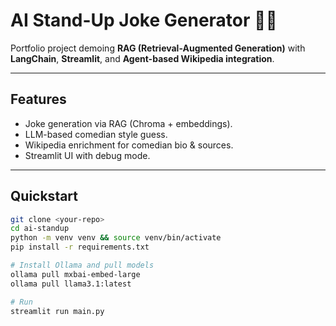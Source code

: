# AI Stand-Up Joke Generator 🤖🎤

Portfolio project demoing **RAG (Retrieval-Augmented Generation)** with **LangChain**, **Streamlit**, and **Agent-based Wikipedia integration**.

---

## Features
- Joke generation via RAG (Chroma + embeddings).
- LLM-based comedian style guess.
- Wikipedia enrichment for comedian bio & sources.
- Streamlit UI with debug mode.

---

## Quickstart
```bash
git clone <your-repo>
cd ai-standup
python -m venv venv && source venv/bin/activate
pip install -r requirements.txt

# Install Ollama and pull models
ollama pull mxbai-embed-large
ollama pull llama3.1:latest

# Run
streamlit run main.py
```
